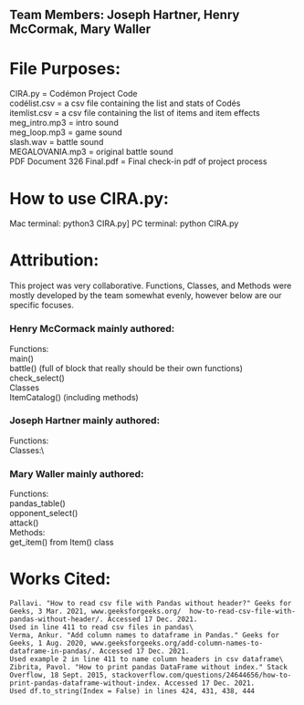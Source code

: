 ## Team Members: Joseph Hartner, Henry McCormak, Mary Waller

# File Purposes:
CIRA.py = Codémon Project Code\
codélist.csv = a csv file containing the list and stats of Codés\
itemlist.csv = a csv file containing the list of items and item effects\
meg_intro.mp3 = intro sound\
meg_loop.mp3 = game sound\
slash.wav = battle sound\
MEGALOVANIA.mp3 = original battle sound\
PDF Document 326 Final.pdf = Final check-in pdf of project process

# How to use CIRA.py:
Mac terminal: python3 CIRA.py]
PC terminal: python CIRA.py

# Attribution:
This project was very collaborative. Functions, Classes, and Methods were mostly developed by the team somewhat evenly, however below are our specific focuses.

### Henry McCormack mainly authored:
  Functions:\
    main()\
    battle() (full of block that really should be their own functions)\
    check_select()\
  Classes\
    ItemCatalog() (including methods)

### Joseph Hartner mainly authored:
  Functions:\
  Classes:\

### Mary Waller mainly authored:
  Functions:\
    pandas_table()\
    opponent_select()\
    attack()\
  Methods:\
    get_item() from Item() class

 # Works Cited:
    Pallavi. "How to read csv file with Pandas without header?" Geeks for Geeks, 3 Mar. 2021, www.geeksforgeeks.org/  how-to-read-csv-file-with-pandas-without-header/. Accessed 17 Dec. 2021.
    Used in line 411 to read csv files in pandas\
    Verma, Ankur. "Add column names to dataframe in Pandas." Geeks for Geeks, 1 Aug. 2020, www.geeksforgeeks.org/add-column-names-to-dataframe-in-pandas/. Accessed 17 Dec. 2021.
    Used example 2 in line 411 to name column headers in csv dataframe\
    Zibrita, Pavol. "How to print pandas DataFrame without index." Stack Overflow, 18 Sept. 2015, stackoverflow.com/questions/24644656/how-to-print-pandas-dataframe-without-index. Accessed 17 Dec. 2021.
    Used df.to_string(Index = False) in lines 424, 431, 438, 444


